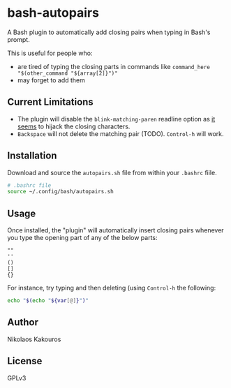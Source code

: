 # bash-autopairs
A Bash plugin to automatically add closing pairs when typing in Bash's prompt.

This is useful for people who:
- are tired of typing the closing parts in commands like `command_here "$(other_command "${array[2]}")"`
- may forget to add them

## Current Limitations
- The plugin will disable the `blink-matching-paren` readline option as [it
  seems](https://lists.gnu.org/archive/html/bug-bash/2019-11/msg00044.html) to
  hijack the closing characters.
- `Backspace` will not delete the matching pair (TODO). `Control-h` will work.


## Installation
Download and source the `autopairs.sh` file from within your `.bashrc` fiile.

```bash
# .bashrc file
source ~/.config/bash/autopairs.sh
```

## Usage
Once installed, the "plugin" will automatically insert closing pairs whenever you type the opening part of any of the below parts:

```
""
''
()
[]
{}
```

For instance, try typing and then deleting (using `Control-h` the following:

```bash
echo "$(echo "${var[@]}")"
```

## Author
Nikolaos Kakouros

## License
GPLv3
